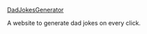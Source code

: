 [DadJokesGenerator](https://akhil-x.github.io/Dad-Jokes-Generator/)

A website to generate dad jokes on every click.
